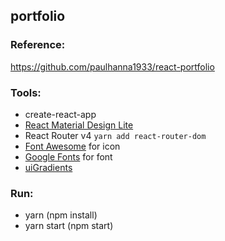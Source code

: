 ## portfolio 

### Reference:
https://github.com/paulhanna1933/react-portfolio

### Tools:
- create-react-app
- [React Material Design Lite](https://tleunen.github.io/react-mdl/)
- React Router v4 `yarn add react-router-dom`
- [Font Awesome](https://fontawesome.com) for icon
- [Google Fonts](https://fonts.google.com/) for font 
- [uiGradients](https://uigradients.com)

### Run:
- yarn (npm install)
- yarn start (npm start)